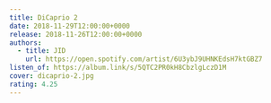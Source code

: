 ```yaml
---
title: DiCaprio 2
date: 2018-11-29T12:00:00+0000
release: 2018-11-26T12:00:00+0000
authors:
  - title: JID
    url: https://open.spotify.com/artist/6U3ybJ9UHNKEdsH7ktGBZ7
listen_of: https://album.link/s/5QTC2PR0kH8CbzlgLczD1M
cover: dicaprio-2.jpg
rating: 4.25
---
```

